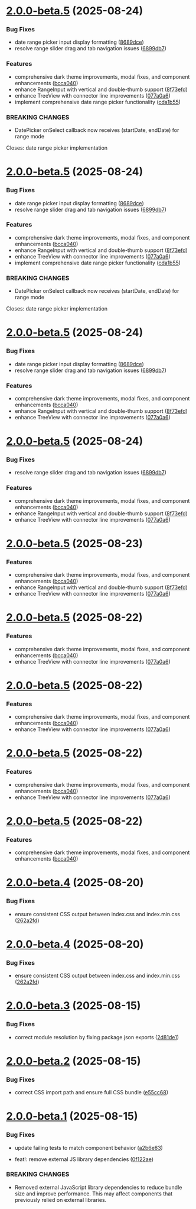 # [2.0.0-beta.5](https://github.com/erikvullings/mithril-materialized/compare/v2.0.0-beta.4...v2.0.0-beta.5) (2025-08-24)


### Bug Fixes

* date range picker input display formatting ([8689dce](https://github.com/erikvullings/mithril-materialized/commit/8689dce06be62b7b3495a57ac9da8921a7141f95))
* resolve range slider drag and tab navigation issues ([6899db7](https://github.com/erikvullings/mithril-materialized/commit/6899db7451cd0639808287901def0c60863d3120))


### Features

* comprehensive dark theme improvements, modal fixes, and component enhancements ([bcca040](https://github.com/erikvullings/mithril-materialized/commit/bcca040574bad7ee4332da05b9e0a2c725c7f62b))
* enhance RangeInput with vertical and double-thumb support ([8f73efd](https://github.com/erikvullings/mithril-materialized/commit/8f73efd5180f034e88007d83bdc0c3791618787c))
* enhance TreeView with connector line improvements ([077a0a6](https://github.com/erikvullings/mithril-materialized/commit/077a0a6d4b7d9d98c3fa28add4f634d79bdf6586))
* implement comprehensive date range picker functionality ([cda1b55](https://github.com/erikvullings/mithril-materialized/commit/cda1b55013ad0e5fe81ba8c6571a3c480a4b8270))


### BREAKING CHANGES

* DatePicker onSelect callback now receives (startDate, endDate) for range mode

Closes: date range picker implementation

# [2.0.0-beta.5](https://github.com/erikvullings/mithril-materialized/compare/v2.0.0-beta.4...v2.0.0-beta.5) (2025-08-24)


### Bug Fixes

* date range picker input display formatting ([8689dce](https://github.com/erikvullings/mithril-materialized/commit/8689dce06be62b7b3495a57ac9da8921a7141f95))
* resolve range slider drag and tab navigation issues ([6899db7](https://github.com/erikvullings/mithril-materialized/commit/6899db7451cd0639808287901def0c60863d3120))


### Features

* comprehensive dark theme improvements, modal fixes, and component enhancements ([bcca040](https://github.com/erikvullings/mithril-materialized/commit/bcca040574bad7ee4332da05b9e0a2c725c7f62b))
* enhance RangeInput with vertical and double-thumb support ([8f73efd](https://github.com/erikvullings/mithril-materialized/commit/8f73efd5180f034e88007d83bdc0c3791618787c))
* enhance TreeView with connector line improvements ([077a0a6](https://github.com/erikvullings/mithril-materialized/commit/077a0a6d4b7d9d98c3fa28add4f634d79bdf6586))
* implement comprehensive date range picker functionality ([cda1b55](https://github.com/erikvullings/mithril-materialized/commit/cda1b55013ad0e5fe81ba8c6571a3c480a4b8270))


### BREAKING CHANGES

* DatePicker onSelect callback now receives (startDate, endDate) for range mode

Closes: date range picker implementation

# [2.0.0-beta.5](https://github.com/erikvullings/mithril-materialized/compare/v2.0.0-beta.4...v2.0.0-beta.5) (2025-08-24)


### Bug Fixes

* date range picker input display formatting ([8689dce](https://github.com/erikvullings/mithril-materialized/commit/8689dce06be62b7b3495a57ac9da8921a7141f95))
* resolve range slider drag and tab navigation issues ([6899db7](https://github.com/erikvullings/mithril-materialized/commit/6899db7451cd0639808287901def0c60863d3120))


### Features

* comprehensive dark theme improvements, modal fixes, and component enhancements ([bcca040](https://github.com/erikvullings/mithril-materialized/commit/bcca040574bad7ee4332da05b9e0a2c725c7f62b))
* enhance RangeInput with vertical and double-thumb support ([8f73efd](https://github.com/erikvullings/mithril-materialized/commit/8f73efd5180f034e88007d83bdc0c3791618787c))
* enhance TreeView with connector line improvements ([077a0a6](https://github.com/erikvullings/mithril-materialized/commit/077a0a6d4b7d9d98c3fa28add4f634d79bdf6586))

# [2.0.0-beta.5](https://github.com/erikvullings/mithril-materialized/compare/v2.0.0-beta.4...v2.0.0-beta.5) (2025-08-24)


### Bug Fixes

* resolve range slider drag and tab navigation issues ([6899db7](https://github.com/erikvullings/mithril-materialized/commit/6899db7451cd0639808287901def0c60863d3120))


### Features

* comprehensive dark theme improvements, modal fixes, and component enhancements ([bcca040](https://github.com/erikvullings/mithril-materialized/commit/bcca040574bad7ee4332da05b9e0a2c725c7f62b))
* enhance RangeInput with vertical and double-thumb support ([8f73efd](https://github.com/erikvullings/mithril-materialized/commit/8f73efd5180f034e88007d83bdc0c3791618787c))
* enhance TreeView with connector line improvements ([077a0a6](https://github.com/erikvullings/mithril-materialized/commit/077a0a6d4b7d9d98c3fa28add4f634d79bdf6586))

# [2.0.0-beta.5](https://github.com/erikvullings/mithril-materialized/compare/v2.0.0-beta.4...v2.0.0-beta.5) (2025-08-23)


### Features

* comprehensive dark theme improvements, modal fixes, and component enhancements ([bcca040](https://github.com/erikvullings/mithril-materialized/commit/bcca040574bad7ee4332da05b9e0a2c725c7f62b))
* enhance RangeInput with vertical and double-thumb support ([8f73efd](https://github.com/erikvullings/mithril-materialized/commit/8f73efd5180f034e88007d83bdc0c3791618787c))
* enhance TreeView with connector line improvements ([077a0a6](https://github.com/erikvullings/mithril-materialized/commit/077a0a6d4b7d9d98c3fa28add4f634d79bdf6586))

# [2.0.0-beta.5](https://github.com/erikvullings/mithril-materialized/compare/v2.0.0-beta.4...v2.0.0-beta.5) (2025-08-22)


### Features

* comprehensive dark theme improvements, modal fixes, and component enhancements ([bcca040](https://github.com/erikvullings/mithril-materialized/commit/bcca040574bad7ee4332da05b9e0a2c725c7f62b))
* enhance TreeView with connector line improvements ([077a0a6](https://github.com/erikvullings/mithril-materialized/commit/077a0a6d4b7d9d98c3fa28add4f634d79bdf6586))

# [2.0.0-beta.5](https://github.com/erikvullings/mithril-materialized/compare/v2.0.0-beta.4...v2.0.0-beta.5) (2025-08-22)


### Features

* comprehensive dark theme improvements, modal fixes, and component enhancements ([bcca040](https://github.com/erikvullings/mithril-materialized/commit/bcca040574bad7ee4332da05b9e0a2c725c7f62b))
* enhance TreeView with connector line improvements ([077a0a6](https://github.com/erikvullings/mithril-materialized/commit/077a0a6d4b7d9d98c3fa28add4f634d79bdf6586))

# [2.0.0-beta.5](https://github.com/erikvullings/mithril-materialized/compare/v2.0.0-beta.4...v2.0.0-beta.5) (2025-08-22)


### Features

* comprehensive dark theme improvements, modal fixes, and component enhancements ([bcca040](https://github.com/erikvullings/mithril-materialized/commit/bcca040574bad7ee4332da05b9e0a2c725c7f62b))
* enhance TreeView with connector line improvements ([077a0a6](https://github.com/erikvullings/mithril-materialized/commit/077a0a6d4b7d9d98c3fa28add4f634d79bdf6586))

# [2.0.0-beta.5](https://github.com/erikvullings/mithril-materialized/compare/v2.0.0-beta.4...v2.0.0-beta.5) (2025-08-22)


### Features

* comprehensive dark theme improvements, modal fixes, and component enhancements ([bcca040](https://github.com/erikvullings/mithril-materialized/commit/bcca040574bad7ee4332da05b9e0a2c725c7f62b))

# [2.0.0-beta.4](https://github.com/erikvullings/mithril-materialized/compare/v2.0.0-beta.3...v2.0.0-beta.4) (2025-08-20)


### Bug Fixes

* ensure consistent CSS output between index.css and index.min.css ([262a2fd](https://github.com/erikvullings/mithril-materialized/commit/262a2fd03f0787311fd1ab9274e27e3ea5fcd70b))

# [2.0.0-beta.4](https://github.com/erikvullings/mithril-materialized/compare/v2.0.0-beta.3...v2.0.0-beta.4) (2025-08-20)


### Bug Fixes

* ensure consistent CSS output between index.css and index.min.css ([262a2fd](https://github.com/erikvullings/mithril-materialized/commit/262a2fd03f0787311fd1ab9274e27e3ea5fcd70b))

# [2.0.0-beta.3](https://github.com/erikvullings/mithril-materialized/compare/v2.0.0-beta.2...v2.0.0-beta.3) (2025-08-15)


### Bug Fixes

* correct module resolution by fixing package.json exports ([2d81de1](https://github.com/erikvullings/mithril-materialized/commit/2d81de15ffc46ed88b05aa49de7cd8d8c7c8a25b))

# [2.0.0-beta.2](https://github.com/erikvullings/mithril-materialized/compare/v2.0.0-beta.1...v2.0.0-beta.2) (2025-08-15)


### Bug Fixes

* correct CSS import path and ensure full CSS bundle ([e55cc68](https://github.com/erikvullings/mithril-materialized/commit/e55cc688b7d935d16acbddcb90f6d4d27c89f8e0))

# [2.0.0-beta.1](https://github.com/erikvullings/mithril-materialized/compare/v1.4.2...v2.0.0-beta.1) (2025-08-15)


### Bug Fixes

* update failing tests to match component behavior ([a2b6e83](https://github.com/erikvullings/mithril-materialized/commit/a2b6e83f123536468f5174f4504e159bf35c30a2))


* feat!: remove external JS library dependencies ([0f122ae](https://github.com/erikvullings/mithril-materialized/commit/0f122aed3d8f116021da0a0e56735e199c8633ee))


### BREAKING CHANGES

* Removed external JavaScript library dependencies to reduce bundle size and improve performance. This may affect components that previously relied on external libraries.
